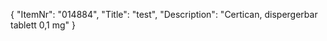 {
  "ItemNr": "014884",
  "Title": "test",
  "Description": "Certican, dispergerbar tablett 0,1 mg"
}